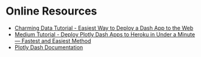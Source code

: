 # Online Resources

- [Charming Data Tutorial - Easiest Way to Deploy a Dash App to the Web](https://www.youtube.com/watch?v=Gv910_b5ID0)
- [Medium Tutorial - Deploy Plotly Dash Apps to Heroku in Under a Minute — Fastest and Easiest Method](https://medium.com/@ahossack07/deploy-plotly-dash-apps-to-heroku-in-under-a-minute-fastest-and-easiest-method-54eddb80438e)
- [Plotly Dash Documentation](https://dash.plotly.com/)
